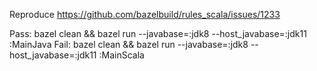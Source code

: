 Reproduce https://github.com/bazelbuild/rules_scala/issues/1233

Pass: bazel clean && bazel run --javabase=:jdk8 --host_javabase=:jdk11 :MainJava
Fail: bazel clean && bazel run --javabase=:jdk8 --host_javabase=:jdk11 :MainScala
